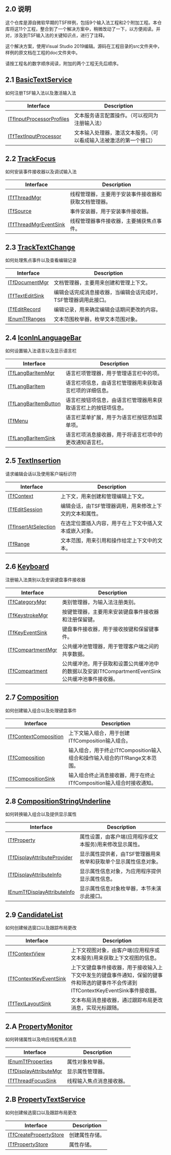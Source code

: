 ## 2.0 说明

这个仓库是源自微软早期的TSF样例，包括9个输入法工程和2个附加工程。本仓库将这11个工程，整合到了一个解决方案中，稍微改动了一下，以方便阅读。并对，涉及到TSF输入法的关键知识点，进行了注释。

这个解决方案，使用Visual Studio 2019编辑。源码在工程目录的src文件夹中，样例的原文档在工程的doc文件夹中。

请按工程名的数字顺序阅读，附加的两个工程无先后顺序。

## 2.1 [BasicTextService](https://github.com/ChineseInputMethod/TSFexample/tree/master/1BasicTextService)

如何注册TSF输入法以及激活输入法

Interface						|Description
-|-
[ITfInputProcessorProfiles][1]	|文本服务语言配置操作。（可以视同为注册输入法）
[ITfTextInputProcessor][2]		|文本输入处理器，激活文本服务。（可以看成输入法被激活的第一个接口）

[1]: https://github.com/ChineseInputMethod/Interface/blob/master/TSFmanager/ITfInputProcessorProfiles.md
[2]: https://github.com/ChineseInputMethod/Interface/blob/master/TextService/ITfTextInputProcessor.md

## 2.2 [TrackFocus](https://github.com/ChineseInputMethod/TSFexample/tree/master/2TrackFocus)

如何安装事件接收器以及调试输入法

Interface					|Description
-|-
[ITfThreadMgr][3]			|线程管理器，主要用于安装事件接收器和获取文档管理器。
[ITfSource][4]				|事件安装器，用于安装事件接收器。
[ITfThreadMgrEventSink][5]	|线程管理器事件接收器，主要捕获焦点事件。

[3]: https://github.com/ChineseInputMethod/Interface/blob/master/TSFmanager/ITfThreadMgr.md
[4]: https://github.com/ChineseInputMethod/Interface/blob/master/TSFmanager/ITfSource.md
[5]: https://github.com/ChineseInputMethod/Interface/blob/master/TextService/ITfThreadMgrEventSink.md

## 2.3 [TrackTextChange](https://github.com/ChineseInputMethod/TSFexample/tree/master/3TrackTextChange)

如何处理焦点事件以及查看编辑记录

Interface				|Description
-|-
[ITfDocumentMgr][6]		|文档管理器，主要用来创建和管理上下文。
[ITfTextEditSink][7]	|编辑会话完成消息接收器，当编辑会话完成时，TSF管理器调用此接口。
[ITfEditRecord][8]		|编辑记录，用来确定编辑会话期间更改的内容。
[IEnumTfRanges][9]		|文本范围枚举器，枚举文本范围对象。

[6]: https://github.com/ChineseInputMethod/Interface/blob/master/TSFmanager/ITfDocumentMgr.md
[7]: https://github.com/ChineseInputMethod/Interface/blob/master/TextService/ITfTextEditSink.md
[8]: https://github.com/ChineseInputMethod/Interface/blob/master/TSFmanager/ITfEditRecord.md
[9]: https://github.com/ChineseInputMethod/Interface/blob/master/TSFmanager/IEnumTfRanges.md

## 2.4 [IconInLanguageBar](https://github.com/ChineseInputMethod/TSFexample/tree/master/4IconInLanguageBar)

如何设置输入法语言以及显示语言栏

Interface					|Description
-|-
[ITfLangBarItemMgr][10]		|语言栏项管理器，用于管理语言栏中的项。
[ITfLangBarItem][11]		|语言栏项信息，由语言栏管理器用来获取语言栏项的详细信息。
[ITfLangBarItemButton][12]	|语言栏按钮项信息，由语言栏管理器用来获取语言栏上的按钮项信息。
[ITfMenu][13]				|语言栏菜单扩展，用于为语言栏按钮添加菜单项。
[ITfLangBarItemSink][14]	|语言栏项消息接收器，用于将语言栏项中的更改通知语言栏。

[10]: https://github.com/ChineseInputMethod/Interface/blob/master/LanguageBar/ITfLangBarItemMgr.md
[11]: https://github.com/ChineseInputMethod/Interface/blob/master/TextService/ITfLangBarItem.md
[12]: https://github.com/ChineseInputMethod/Interface/blob/master/TextService/ITfLangBarItemButton.md
[13]: https://github.com/ChineseInputMethod/Interface/blob/master/LanguageBar/ITfMenu.md
[14]: https://github.com/ChineseInputMethod/Interface/blob/master/LanguageBar/ITfLangBarItemSink.md

## 2.5 [TextInsertion](https://github.com/ChineseInputMethod/TSFexample/tree/master/5TextInsertion)

请求编辑会话以及使用客户端标识符

Interface					|Description
-|-
[ITfContext][15]			|上下文，用来创建和管理编辑上下文。
[ITfEditSession][16]		|编辑会话，由TSF管理器调用，用来修改上下文的文本和属性。
[ITfInsertAtSelection][17]	|在选定位置插入内容，用于在上下文中插入文本或嵌入对象。
[ITfRange][18]				|文本范围，用来引用和操作给定上下文中的文本。

[15]: https://github.com/ChineseInputMethod/Interface/blob/master/TSFmanager/ITfContext.md
[16]: https://github.com/ChineseInputMethod/Interface/blob/master/TextService/ITfEditSession.md
[17]: https://github.com/ChineseInputMethod/Interface/blob/master/TSFmanager/ITfInsertAtSelection.md
[18]: https://github.com/ChineseInputMethod/Interface/blob/master/TSFmanager/ITfRange.md

## 2.6 [Keyboard](https://github.com/ChineseInputMethod/TSFexample/tree/master/6Keyboard)

注册输入法类别以及安装键盘事件接收器

Interface				|Description
-|-
[ITfCategoryMgr][19]	|类别管理器，为输入法注册类别。
[ITfKeystrokeMgr][20]	|按键管理器，主要用来安装键盘事件接收器和注册保留键。
[ITfKeyEventSink][21]	|键盘事件接收器，用于接收按键和保留键事件。
[ITfCompartmentMgr][22]	|公共缓冲池管理器，用于管理客户端之间的共享数据。
[ITfCompartment][23]	|公共缓冲池，用于获取和设置公共缓冲池中的数据以及安装ITfCompartmentEventSink公共缓冲池事件接收器。

[19]: https://github.com/ChineseInputMethod/Interface/blob/master/TSFmanager/ITfCategoryMgr.md
[20]: https://github.com/ChineseInputMethod/Interface/blob/master/TSFmanager/ITfKeystrokeMgr.md
[21]: https://github.com/ChineseInputMethod/Interface/blob/master/TextService/ITfKeyEventSink.md
[22]: https://github.com/ChineseInputMethod/Interface/blob/master/TSFmanager/ITfCompartmentMgr.md
[23]: https://github.com/ChineseInputMethod/Interface/blob/master/TSFmanager/ITfCompartment.md

## 2.7 [Composition](https://github.com/ChineseInputMethod/TSFexample/tree/master/7Composition)

如何创建输入组合以及处理键盘事件

Interface					|Description
-|-
[ITfContextComposition][24]	|上下文输入组合，用于创建ITfComposition输入组合。
[ITfComposition][25]		|输入组合，用于终止ITfComposition输入组合和操作输入组合的ITfRange文本范围。
[ITfCompositionSink][26]	|输入组合终止消息接收器，用于在终止ITfComposition输入组合时接收通知。

[24]: https://github.com/ChineseInputMethod/Interface/blob/master/TSFmanager/ITfContextComposition.md
[25]: https://github.com/ChineseInputMethod/Interface/blob/master/TSFmanager/ITfComposition.md
[26]: https://github.com/ChineseInputMethod/Interface/blob/master/TextService/ITfCompositionSink.md

## 2.8 [CompositionStringUnderline](https://github.com/ChineseInputMethod/TSFexample/tree/master/8CompositionStringUnderline)
如何转换输入组合以及提供显示属性

Interface							|Description
-|-
[ITfProperty][27]					|属性设置，由客户端(应用程序或文本服务)用来修改显示属性。
[ITfDisplayAttributeProvider][28]	|显示属性提供者，由TSF管理器用来枚举和获取单个显示属性信息对象。
[ITfDisplayAttributeInfo][29]		|显示属性信息对象，为应用程序提供显示属性信息。
[IEnumTfDisplayAttributeInfo][30]	|显示属性信息对象枚举器，本节未演示此接口。

[27]: https://github.com/ChineseInputMethod/Interface/blob/master/TSFmanager/ITfProperty.md
[28]: https://github.com/ChineseInputMethod/Interface/blob/master/TextService/ITfDisplayAttributeProvider.md
[29]: https://github.com/ChineseInputMethod/Interface/blob/master/TextService/ITfDisplayAttributeInfo.md
[30]: https://github.com/ChineseInputMethod/Interface/blob/master/TextService/IEnumTfDisplayAttributeInfo.md

## 2.9 [CandidateList](https://github.com/ChineseInputMethod/TSFexample/tree/master/9CandidateList)
如何创建候选窗口以及跟踪布局更改

Interface						|Description
-|-
[ITfContextView][31]			|上下文视图对象，由客户端(应用程序或文本服务)用来获取上下文视图的信息。
[ITfContextKeyEventSink][32]	|上下文键盘事件接收器，用于接收输入上下文中发生的键盘事件通知，保留的键事件和筛选的键事件不会传递到ITfContextKeyEventSink事件接收器。
[ITfTextLayoutSink][33]			|文本布局消息接收器，通过跟踪布局更改消息，实现光标跟随。

[31]: https://github.com/ChineseInputMethod/Interface/blob/master/TSFmanager/ITfContextView.md
[32]: https://github.com/ChineseInputMethod/Interface/blob/master/TextService/ITfContextKeyEventSink.md
[33]: https://github.com/ChineseInputMethod/Interface/blob/master/TextService/ITfTextLayoutSink.md

## 2.A [PropertyMonitor](https://github.com/ChineseInputMethod/TSFexample/tree/master/PropertyMonitor)
如何转储属性以及响应线程焦点消息

Interface						|Description
-|-
[IEnumTfProperties][34]			|属性对象枚举器。
[ITfDisplayAttributeMgr][35]	|显示属性管理器。
[ITfThreadFocusSink][36]		|线程输入焦点消息接收器。

[34]: https://github.com/ChineseInputMethod/Interface/blob/master/TSFmanager/IEnumTfProperties.md
[35]: https://github.com/ChineseInputMethod/Interface/blob/master/TSFmanager/ITfDisplayAttributeMgr.md
[36]: https://github.com/ChineseInputMethod/Interface/blob/master/TextService/ITfThreadFocusSink.md

## 2.B [PropertyTextService](https://github.com/ChineseInputMethod/TSFexample/tree/master/PropertyTextService)
如何创建候选窗口以及跟踪布局更改

Interface						|Description
-|-
[ITfCreatePropertyStore][34]	|创建属性存储。
[ITfPropertyStore][34]			|属性存储。

[34]: https://github.com/ChineseInputMethod/Interface/blob/master/TextService/ITfCreatePropertyStore.md